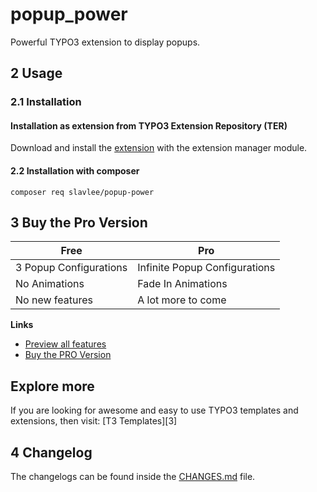 # popup_power
Powerful TYPO3 extension to display popups.

## 2 Usage

### 2.1 Installation

#### Installation as extension from TYPO3 Extension Repository (TER)
Download and install the [extension][1] with the extension manager module.

#### 2.2 Installation with composer
`composer req slavlee/popup-power`

## 3 Buy the Pro Version
| Free | Pro |
|------|-----|
|3 Popup Configurations|Infinite Popup Configurations |
|No Animations|Fade In Animations|
|No new features|A lot more to come|

**Links**
- [Preview all features](https://popup-power.slavlee.de/demo)
- [Buy the PRO Version](https://popup-power.slavlee.de/buy-pro)

## Explore more
If you are looking for awesome and easy to use TYPO3 templates and extensions, then visit: [T3 Templates][3]

## 4 Changelog
The changelogs can be found inside the [CHANGES.md](CHANGES.md) file.

[1]: https://extensions.typo3.org/extension/popup_power
